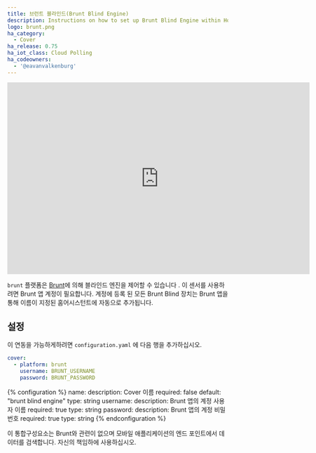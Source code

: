 ```yaml
---
title: 브런트 블라인드(Brunt Blind Engine)
description: Instructions on how to set up Brunt Blind Engine within Home Assistant.
logo: brunt.png
ha_category:
  - Cover
ha_release: 0.75
ha_iot_class: Cloud Polling
ha_codeowners:
  - '@eavanvalkenburg'
---
```


<iframe width="690" height="437" src="https://www.youtube.com/embed/vgSkIsUgc8M" frameborder="0" allow="accelerometer; autoplay; encrypted-media; gyroscope; picture-in-picture" allowfullscreen></iframe>

`brunt` 플랫폼은 [Brunt](https://www.brunt.co)에 의해 블라인드 엔진을 제어할 수 있습니다 . 이 센서를 사용하려면 Brunt 앱 계정이 필요합니다. 계정에 등록 된 모든 Brunt Blind 장치는 Brunt 앱을 통해 이름이 지정된 홈어시스턴트에 자동으로 추가됩니다.

## 설정

이 연동을 가능하게하려면 `configuration.yaml` 에 다음 행을 추가하십시오.

```yaml
cover:
  - platform: brunt
    username: BRUNT_USERNAME
    password: BRUNT_PASSWORD
```

{% configuration %}
name:
  description: Cover 이름
  required: false
  default: "brunt blind engine"
  type: string
username:
  description: Brunt 앱의 계정 사용자 이름
  required: true
  type: string
password:
  description: Brunt 앱의 계정 비밀번호
  required: true
  type: string
{% endconfiguration %}

<div class='note warning'>
이 통합구성요소는 Brunt와 관련이 없으며 모바일 애플리케이션의 엔드 포인트에서 데이터를 검색합니다. 자신의 책임하에 사용하십시오.
</div>
